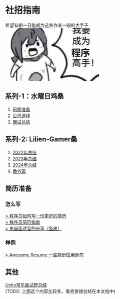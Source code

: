 # 社招指南
希望有朝一日能成为这些作者一般的大手子  
![img](https://github.com/KamikazeHinata/Accumulation/blob/main/img/4.jpg "想成为他们！")

## 系列-1：水曜日鸡桑
1. [前期准备](https://zhuanlan.zhihu.com/p/306384460)  
2. [公司选择](https://zhuanlan.zhihu.com/p/306408924)  
3. [面试总结](https://zhuanlan.zhihu.com/p/306777683)

## 系列-2: Lilien-Gamer桑
1. [2022年总结](https://zhuanlan.zhihu.com/p/554193172)
2. [2023年总结](https://zhuanlan.zhihu.com/p/632083926)
3. [2024年总结](https://zhuanlan.zhihu.com/p/680356638)
4. [番外篇](https://zhuanlan.zhihu.com/p/557133446)

## 简历准备

### 怎么写
[> 程序员如何写一份更好的简历](https://zhuanlan.zhihu.com/p/38431524)  
[> 程序员简历指南 ](https://javaguide.cn/interview-preparation/resume-guide.html#%E4%B8%93%E4%B8%9A%E6%8A%80%E8%83%BD)  
[> 来自面试官的分享（鱼皮） ](https://www.nowcoder.com/discuss/526444192977997824)

### 样例
[> Awesome Resume 一些简历惯用例句 ](https://github.com/resumejob/awesome-resume?tab=readme-ov-file#%E4%B8%AD%E6%96%87)  

## 其他
[Unity常见面试题总结](https://blog.csdn.net/zhangay1998/article/details/131687288)  
(TODO: 上面这个内容比较多，看完直接总结在本文档中)


